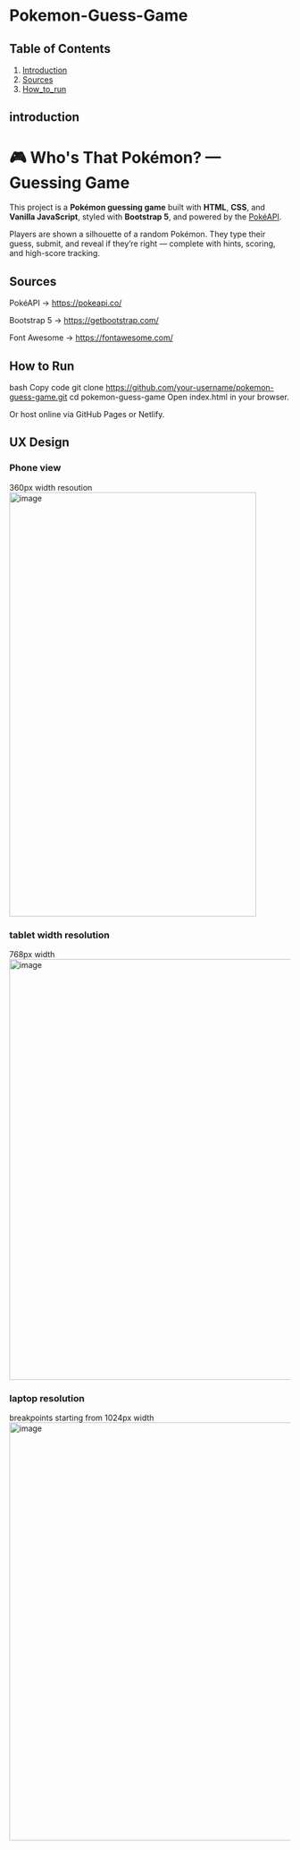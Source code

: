 # Pokemon-Guess-Game
## Table of Contents

1. [Introduction](#introduction)
2. [Sources](#sources)
3. [How_to_run](#how-to-run)

## introduction
# 🎮 Who's That Pokémon? — Guessing Game

This project is a **Pokémon guessing game** built with **HTML**, **CSS**, and **Vanilla JavaScript**, styled with **Bootstrap 5**, and powered by the [PokéAPI](https://pokeapi.co/).

Players are shown a silhouette of a random Pokémon. They type their guess, submit, and reveal if they’re right — complete with hints, scoring, and high-score tracking.



## Sources
PokéAPI → https://pokeapi.co/

Bootstrap 5 → https://getbootstrap.com/

Font Awesome → https://fontawesome.com/

## How to Run
bash
Copy code
git clone https://github.com/your-username/pokemon-guess-game.git
cd pokemon-guess-game
Open index.html in your browser.

Or host online via GitHub Pages or Netlify.

## UX Design
### Phone view 
360px width resoution
<img width="442" height="758" alt="image" src="https://github.com/user-attachments/assets/43c3c081-80fa-4dec-8b36-f64cc97a6ad1" />

### tablet width resolution
768px width
<img width="956" height="752" alt="image" src="https://github.com/user-attachments/assets/ec9e28e9-06c2-418e-a853-08de2c54b5c1" />

### laptop resolution
breakpoints starting from 1024px width
<img width="951" height="747" alt="image" src="https://github.com/user-attachments/assets/f9b0eba4-68f7-43f1-b76c-ff5d7c2c3ce9" />










